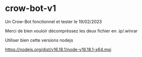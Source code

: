 # crow-bot-v1
Un Crow-Bot fonctionnel et tester le 19/02/2023

Merci de bien vouloir décompréssez les deux fichier en .ip/.winrar

Utiliser bien cette versions nodejs

https://nodejs.org/dist/v16.18.1/node-v16.18.1-x64.msi

